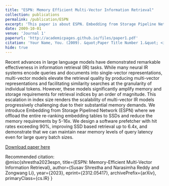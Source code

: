 ```yaml
---
title: "ESPN: Memory Efficient Multi-Vector Information Retrieval"
collection: publications
permalink: /publication/ESPN
excerpt: 'This paper is about ESPN. Embedding from Storage Pipeline Network for Multi-Vector Information Retrieval.'
date: 2009-10-01
venue: 'Journal 1'
paperurl: 'http://academicpages.github.io/files/paper1.pdf'
citation: 'Your Name, You. (2009). &quot;Paper Title Number 1.&quot; <i>Journal 1</i>. 1(1).'
hide: true
---
```

Recent advances in large language models have demonstrated remarkable effectiveness in information retrieval (IR) tasks. While many neural IR systems encode queries and documents into single-vector representations, multi-vector models elevate the retrieval quality by producing multi-vector representations and facilitating similarity searches at the granularity of individual tokens. However, these models significantly amplify memory and storage requirements for retrieval indices by an order of magnitude. This escalation in index size renders the scalability of multi-vector IR models progressively challenging due to their substantial memory demands. We introduce Embedding from Storage Pipelined Network (ESPN) where we offload the entire re-ranking embedding tables to SSDs and reduce the memory requirements by 5-16x. We design a software prefetcher with hit rates exceeding 90%, improving SSD based retrieval up to 6.4x, and demonstrate that we can maintain near memory levels of query latency even for large query batch sizes.

[Download paper here](https://arxiv.org/abs/2312.05417)

Recommended citation:  
@misc{shrestha2023espn,
      title={ESPN: Memory-Efficient Multi-Vector Information Retrieval}, 
      author={Susav Shrestha and Narasimha Reddy and Zongwang Li},
      year={2023},
      eprint={2312.05417},
      archivePrefix={arXiv},
      primaryClass={cs.IR}
}